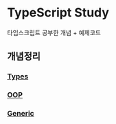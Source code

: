 # TypeScript Study

타입스크립트 공부한 개념 + 예제코드

## 개념정리

### [Types](https://github.com/numeru/typescript-study/tree/main/1_types)

### [OOP](https://github.com/numeru/typescript-study/tree/main/3_oop)

### [Generic](https://github.com/numeru/typescript-study/tree/main/5_generic)
